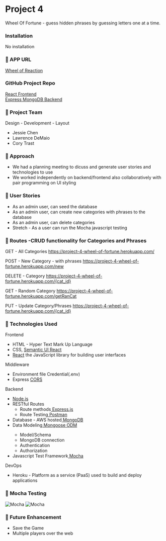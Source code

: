 # **Project 4**

Wheel Of Fortune -  guess hidden phrases by guessing letters one at a time.

### Installation

No installation

### &#x1F535; APP URL

<a href="https://wheel-of-reaction.herokuapp.com/" target="_blank">Wheel of Reaction</a>

### GitHub Project Repo

<a href="https://github.com/d-mayo/project4-frontend/" target="_blank">React Frontend</a><br>
<a href="https://github.com/ycjessie/project4-backend/" target="_blank">Express MongoDB Backend</a>

### &#x1F535; Project Team

Design - Development - Layout

<ul>
<li>Jessie Chen</li>
<li>Lawrence DeMaio</li>
<li>Cory Trast</li>
</ul>

### &#x1F535; Approach

<ul>
<li>We had a planning meeting to dicuss and generate user stories and technologies to use</li>
<li>We worked independently on backend/frontend also collaboratively with pair programming on UI styling  </li>
</ul>

### &#x1F535; User Stories
* As an admin user, can seed the database
* As an admin user, can create new categories with phrases to the database
* As an admin user, can delete categories
* Stretch - As a user can run the Mocha javascript testing

### &#x1F535; Routes -CRUD functionality for Categories and Phrases
 
GET - All Categories
https://project-4-wheel-of-fortune.herokuapp.com/

POST - New Category - with phrases
https://project-4-wheel-of-fortune.herokuapp.com/new

DELETE - Category
https://project-4-wheel-of-fortune.herokuapp.com/{cat_id}

GET - Random Category
https://project-4-wheel-of-fortune.herokuapp.com/getRanCat

PUT - Update Category/Phrases
https://project-4-wheel-of-fortune.herokuapp.com/{cat_id}


### &#x1F535; **Technologies Used**

Frontend

<ul>
<li>HTML - Hyper Text Mark Up Language </li>
<li>CSS, <a href="https://react.semantic-ui.com/" target="_blank">Semantic UI React</a></li>
<li><a href="https://reactjs.org/" target="_blank">React</a>  the JavaScript library for building user interfaces</li>


</ul>
Middleware
<ul>
<li>Environment file Credential(.env) </li>
<li>Express <a href="https://expressjs.com/en/resources/middleware/cors.html" target="_blank">CORS</a></li>

</ul>
Backend 
   <ul>
   <li><a href="https://www.nodejs.org/" target="_blank"> Node.js</a></li>
   <li>RESTful Routes <ul>
   <li>Route methods<a href="https://expressjs.com/" target="_blank"> Express.js</a>
   <li>Route Testing<a href="https://www.postman.com/" target="_blank"> Postman</a></li></li></ul>
   <li>Database - AWS hosted<a href="https://www.mongodb.com/" target="_blank"> MongoDB</a></li>
   <li>Data Modeling<a href="https://www.mongoose.com/" target="_blank"> Mongoose ODM</a></li>
   <ul>
      <li>Model/Schema</li>
      <li>MongoDB connection</li>
      <li>Authentication</li>
      <li>Authorization</li>
   </ul>
   <li>Javascript Test Framework<a href="https://mochajs.org/" target="_blank"> Mocha</a> </li>

</ul>

DevOps

<ul>
<li>Heroku - Platform as a service (PaaS) used to build and deploy applications</li>
</ul>

### &#x1F535; **Mocha Testing**

![Mocha](https://github.com/ycjessie/project4-backend/blob/master/public/image/Mocha%20testing1.png)
![Mocha](https://github.com/ycjessie/project4-backend/blob/master/public/image/Mocha%20testing2.png)

### &#x1F535; Future Enhancement

<ul>
<li>Save the Game</li>
<li>Multiple players over the web</li>
</ul>
